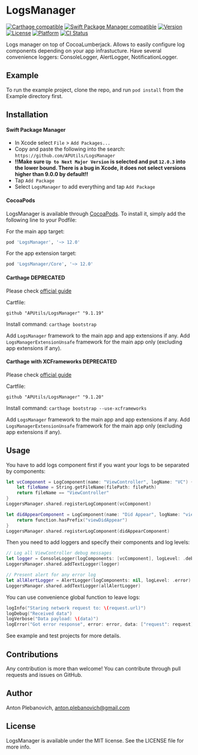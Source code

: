 # LogsManager

[![Carthage compatible](https://img.shields.io/badge/Carthage-compatible-4BC51D.svg?style=flat)](https://github.com/Carthage/Carthage)
[![Swift Package Manager compatible](https://img.shields.io/badge/Swift%20Package%20Manager-compatible-brightgreen.svg)](https://github.com/apple/swift-package-manager)
[![Version](https://img.shields.io/cocoapods/v/LogsManager.svg?style=flat)](http://cocoapods.org/pods/LogsManager)
[![License](https://img.shields.io/cocoapods/l/LogsManager.svg?style=flat)](http://cocoapods.org/pods/LogsManager)
[![Platform](https://img.shields.io/cocoapods/p/LogsManager.svg?style=flat)](http://cocoapods.org/pods/LogsManager)
[![CI Status](http://img.shields.io/travis/APUtils/LogsManager.svg?style=flat)](https://travis-ci.org/APUtils/LogsManager)

Logs manager on top of CocoaLumberjack. Allows to easily configure log components depending on your app infrastucture. Have several convenience loggers: ConsoleLogger, AlertLogger, NotificationLogger.

## Example

To run the example project, clone the repo, and run `pod install` from the Example directory first.

## Installation

#### Swift Package Manager

- In Xcode select `File` > `Add Packages...`
- Copy and paste the following into the search: `https://github.com/APUtils/LogsManager`
- **‼️Make sure `Up to Next Major Version` is selected and put `12.0.3` into the lower bound. There is a bug in Xcode, it does not select versions higher than 9.0.0 by default‼️**
- Tap `Add Package`
- Select `LogsManager` to add everything and tap `Add Package`

#### CocoaPods

LogsManager is available through [CocoaPods](http://cocoapods.org). To install
it, simply add the following line to your Podfile:

For the main app target:
```ruby
pod 'LogsManager', '~> 12.0'
```

For the app extension target:
```ruby
pod 'LogsManager/Core', '~> 12.0'
```

#### Carthage **DEPRECATED**

Please check [official guide](https://github.com/Carthage/Carthage#if-youre-building-for-ios-tvos-or-watchos)

Cartfile:

```
github "APUtils/LogsManager" "9.1.19"
```

Install command: `carthage bootstrap`

Add `LogsManager` framework to the main app and app extensions if any. Add `LogsManagerExtensionUnsafe` framework for the main app only (excluding app extensions if any).

#### Carthage with XCFrameworks **DEPRECATED**

Please check [official guide](https://github.com/Carthage/Carthage#if-youre-building-for-ios-tvos-or-watchos)

Cartfile:

```
github "APUtils/LogsManager" "9.1.20"
```

Install command: `carthage bootstrap --use-xcframeworks`

Add `LogsManager` framework to the main app and app extensions if any. Add `LogsManagerExtensionUnsafe` framework for the main app only (excluding app extensions if any).

## Usage

You have to add logs component first if you want your logs to be separated by components:
```swift
let vcComponent = LogComponent(name: "ViewController", logName: "VC") { filePath, _ in
    let fileName = String.getFileName(filePath: filePath)
    return fileName == "ViewController"
}
LoggersManager.shared.registerLogComponent(vcComponent)

let didAppearComponent = LogComponent(name: "Did Appear", logName: "viewDidAppear") { _, function in
    return function.hasPrefix("viewDidAppear")
}
LoggersManager.shared.registerLogComponent(didAppearComponent)
```

Then you need to add loggers and specify their components and log levels:
```swift
// Log all ViewController debug messages
let logger = ConsoleLogger(logComponents: [vcComponent], logLevel: .debug, newLinesSeparation: false)
LoggersManager.shared.addTextLogger(logger)

// Present alert for any error log
let allAlertLogger = AlertLogger(logComponents: nil, logLevel: .error)
LoggersManager.shared.addTextLogger(allAlertLogger)
```

You can use convenience global function to leave logs:
```swift
logInfo("Staring network request to: \(request.url)")
logDebug("Received data")
logVerbose("Data payload: \(data)")
logError("Got error response", error: error, data: ["request": request])
```

See example and test projects for more details.

## Contributions

Any contribution is more than welcome! You can contribute through pull requests and issues on GitHub.

## Author

Anton Plebanovich, anton.plebanovich@gmail.com

## License

LogsManager is available under the MIT license. See the LICENSE file for more info.
